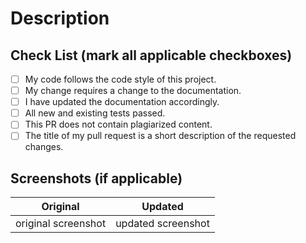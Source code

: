 # Description

<!-- Give a clear description of what modifications you have made -->
<!-- If it fixes an issue, please add Closes #issue_no below with its respective issue number -->

<!-- Check all the boxes which are applicable to check the box correct follow the following conventions-->
<!--
[x] - Correct
[X] - Correct
-->

## Check List (mark all applicable checkboxes) <!-- Follow the above conventions to check the box -->

- [ ] My code follows the code style of this project.
- [ ] My change requires a change to the documentation.
- [ ] I have updated the documentation accordingly.
- [ ] All new and existing tests passed.
- [ ] This PR does not contain plagiarized content.
- [ ] The title of my pull request is a short description of the requested changes.

## Screenshots (if applicable)

 Original           | Updated
 :--------------------: |:--------------------:
 original screenshot | updated screenshot |
